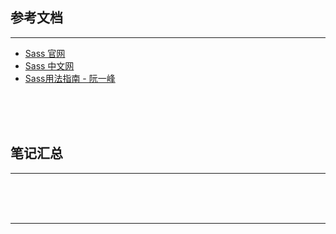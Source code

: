## 参考文档

---

* [Sass 官网](http://sass-lang.com/)
* [Sass 中文网](https://www.sasscss.com/)
* [Sass用法指南 - 阮一峰](http://www.ruanyifeng.com/blog/2012/06/sass.html)



<br/><br/><br/>



## 笔记汇总

---





<br/><br/><br/>

---

